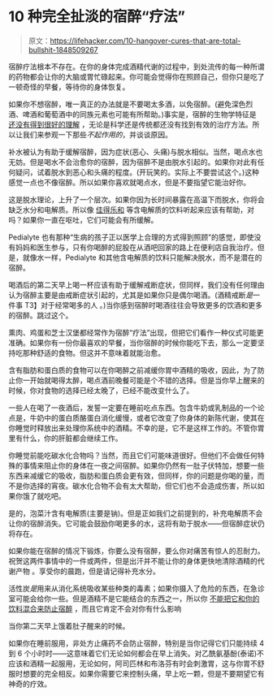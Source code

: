 # 10 种完全扯淡的宿醉“疗法”

> 原文：<https://lifehacker.com/10-hangover-cures-that-are-total-bullshit-1848509267>

宿醉疗法根本不存在。在你的身体完成酒精代谢的过程中，到处流传的每一种所谓的药物都会让你的大脑或胃忙碌起来。你可能会觉得你在照顾自己，但你只是吃了一顿奇怪的早餐，等待你的身体恢复。

如果你不想宿醉，唯一真正的办法就是不要喝太多酒，以免宿醉。(避免深色烈酒、啤酒和葡萄酒中的同族元素也可能有所帮助。)事实是，宿醉的生物学特征是 [还没有得到很好的理解](https://academic.oup.com/alcalc/article/54/3/196/5420612?login=true#135530673) ，无论是科学还是传统都还没有找到有效的治疗方法。所以让我们来参观一下那些*不起作用的*，并谈谈原因。

补水被认为有助于缓解宿醉，因为症状(恶心、头痛)与脱水相似。当然，喝点水也无妨。但是喝水不会治愈你的宿醉，因为宿醉不是由脱水引起的。如果你对此有任何疑问，试着脱水到恶心和头痛的程度。(开玩笑的。实际上不要尝试这个。)这种感觉一点也不像宿醉。所以如果你喜欢就喝点水，但是不要指望它能治好你。

这是脱水理论，上升了一个层次。如果你因为长时间暴露在高温下而脱水，你将会缺乏水分和电解质。所以像 [佳得乐和](https://lifehacker.com/hangover-cure-showdown-gatorade-vs-pedialyte-1790627251) 等含电解质的饮料听起来应该有帮助，对吗？如果你一直在呕吐，它们可能会有所缓解。

Pedialyte 也有那种“生病的孩子正以医学上合理的方式得到照顾”的感觉，即使没有妈妈和医生参与，只有你喝醉的屁股在从酒吧回家的路上在便利店自我治疗。但是，就像水一样，Pedialyte 和其他含电解质的饮料只能解决脱水，而不是潜在的宿醉。

喝酒后的第二天早上喝一杯应该有助于缓解戒断症状，但同样，我们没有任何理由认为宿醉主要是由戒断症状引起的，尤其是如果你只是偶尔喝酒。(酒精戒断*是*一件事 T3】对于经常喝多的人 。)当你感到宿醉时喝酒往往会导致更多的饮酒和更多的宿醉。跳过这个。

熏肉、鸡蛋和芝士汉堡都经常作为宿醉“疗法”出现，但把它们看作一种仪式可能更准确。如果你有一份你最喜欢的早餐，当你宿醉的时候你能吃下去，那么一定要坚持吃那种舒适的食物。但这并不意味着就能治愈。

含有脂肪和蛋白质的食物可以在你喝醉之前减缓你胃中酒精的吸收，因此，为了防止你一开始就喝得太醉，喝点酒前晚餐可能是个不错的选择。但是当你早上醒来的时候，你对食物的选择已经太晚了，已经不能改变什么了。

一些人在喝了一夜酒后，发誓一定要在睡前吃点东西。包含牛奶或乳制品的一个论点是，牛奶中的蛋白质酪蛋白消化缓慢，或者它改变了你身体的新陈代谢，使其在你睡觉时释放出来处理你系统中的酒精。不幸的是，它不是这样工作的。不管你胃里有什么，你的肝脏都会继续工作。

你睡觉前能吃碳水化合物吗？当然，而且它们可能味道很好。但他们不会做任何特殊的事情来阻止你的身体在一夜之间宿醉。如果你仍然有一肚子伏特加，想要一些东西来减缓它的吸收，脂肪和蛋白质会更有效，但同样，你的问题是你喝的量，而不是你选择的宵夜。碳水化合物不会有太大帮助，但它们也不会造成伤害，所以如果你饿了就吃吧。

是的，泡菜汁含有电解质(主要是钠)。但是正如我们之前提到的，补充电解质不会让你的宿醉消失。它可能会鼓励你喝更多的水，这将有助于脱水——但宿醉症状仍将存在。

如果你能在宿醉的情况下锻炼，你要么没有宿醉，要么你对痛苦有惊人的忍耐力。祝贺这两件事情中的一件或两件，但是出汗并不能让你的身体更快地清除酒精的代谢产物 。享受你的晨跑，但是请记得补充水分。

活性炭*是*用来从消化系统吸收某些种类的毒素；如果你摄入了危险的东西，在急诊室可能会给你一些。但是酒精不是它能结合的东西之一，所以你 [不能把它和你的饮料混合来防止宿醉](https://lifehacker.com/why-are-we-all-supposed-to-be-excited-to-eat-charcoal-1797918814) ，而且它肯定不会对你有什么影响

当你第二天早上饿着肚子醒来的时候。

如果你在睡前服用，非处方止痛药不会防止宿醉，特别是当你记得它们只能持续 4 到 6 个小时时——这意味着它们无论如何都会在早上消失。对乙酰氨基酚(泰诺)不应该和酒精一起服用，无论如何，阿司匹林和布洛芬有时会刺激胃，这与你胃不舒服时想要的完全相反。如果你需要它来控制头痛，早上吃一颗，但是不要期望它有神奇的疗效。